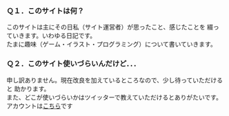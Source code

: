 ### Ｑ１．このサイトは何？
このサイトは主にその日私（サイト運営者）が思ったこと、感じたことを
綴っていきます。いわゆる日記です。<br>
たまに趣味（ゲーム・イラスト・プログラミング）について書いていきます。

### Ｑ２．このサイト使いづらいんだけど．．．
申し訳ありません。現在改良を加えているところなので、少し待っていただけると
助かります。<br>
また、どこが使いづらいかはツイッターで教えていただけるとありがたいです。<br>
アカウントは[こちら](https://twitter.com/JiRuDo_)です

